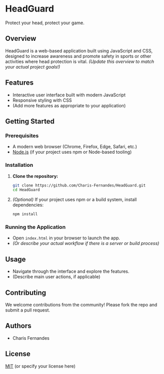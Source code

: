 # HeadGuard

Protect your head, protect your game.

## Overview

HeadGuard is a web-based application built using JavaScript and CSS, designed to increase awareness and promote safety in sports or other activities where head protection is vital. *(Update this overview to match your actual project goals!)*

## Features

- Interactive user interface built with modern JavaScript
- Responsive styling with CSS
- (Add more features as appropriate to your application)

## Getting Started

### Prerequisites

- A modern web browser (Chrome, Firefox, Edge, Safari, etc.)
- [Node.js](https://nodejs.org/) (if your project uses npm or Node-based tooling)

### Installation

1. **Clone the repository:**
   ```bash
   git clone https://github.com/Charis-Fernandes/HeadGuard.git
   cd HeadGuard
   ```
2. *(Optional)* If your project uses npm or a build system, install dependencies:
   ```bash
   npm install
   ```

### Running the Application

- Open `index.html` in your browser to launch the app.
- *(Or describe your actual workflow if there is a server or build process)*

## Usage

- Navigate through the interface and explore the features.
- (Describe main user actions, if applicable)

## Contributing

We welcome contributions from the community! Please fork the repo and submit a pull request.

## Authors

- Charis Fernandes

## License

[MIT](LICENSE) (or specify your license here)
